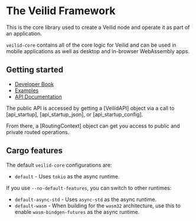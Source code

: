 <!-- DO NOT EDIT BELOW - content within cargo-sync-readme blocks is generated -->
<!-- cargo-sync-readme start -->

# The Veilid Framework

This is the core library used to create a Veilid node and operate it as part of an application.

`veilid-core` contains all of the core logic for Veilid and can be used in mobile applications as well as desktop
and in-browser WebAssembly apps.

## Getting started

- [Developer Book](https://veilid.gitlab.io/developer-book/)
- [Examples](https://gitlab.com/veilid/veilid/-/tree/main/veilid-core/examples/)
- [API Documentation](https://docs.rs/veilid-core)

The public API is accessed by getting a [VeilidAPI] object via a call to [api_startup], [api_startup_json], or
[api_startup_config].

From there, a [RoutingContext] object can get you access to public and private routed operations.

## Cargo features

The default `veilid-core` configurations are:

* `default` - Uses `tokio` as the async runtime.

If you use `--no-default-features`, you can switch to other runtimes:

* `default-async-std` - Uses `async-std` as the async runtime.
* `default-wasm` - When building for the `wasm32` architecture, use this to enable `wasm-bindgen-futures` as the async runtime.


<!-- cargo-sync-readme end -->
